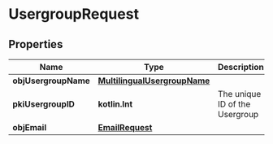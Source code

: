 
# UsergroupRequest

## Properties
| Name | Type | Description | Notes |
| ------------ | ------------- | ------------- | ------------- |
| **objUsergroupName** | [**MultilingualUsergroupName**](MultilingualUsergroupName.md) |  |  |
| **pkiUsergroupID** | **kotlin.Int** | The unique ID of the Usergroup |  [optional] |
| **objEmail** | [**EmailRequest**](EmailRequest.md) |  |  [optional] |



